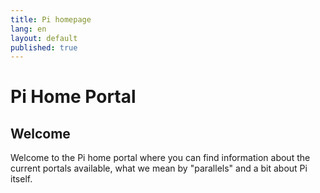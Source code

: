 ```yaml
---
title: Pi homepage
lang: en
layout: default
published: true
---
```




# Pi Home Portal

## Welcome

Welcome to the Pi home portal where you can find information about the current portals available, what we mean by "parallels" and a bit about Pi itself.